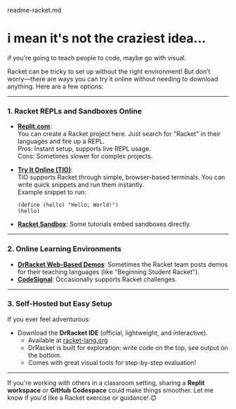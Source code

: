 readme-racket.md

# i mean it's not the craziest idea...

if you're going to teach people to code, maybe go with visual.

Racket can be tricky to set up without the right environment! But don’t worry—there are ways you can try it online without needing to download anything. Here are a few options:

---

### **1. Racket REPLs and Sandboxes Online**  
- **[Replit.com](https://replit.com)**:  
  You can create a Racket project here. Just search for "Racket" in their languages and fire up a REPL.  
  Pros: Instant setup, supports live REPL usage.  
  Cons: Sometimes slower for complex projects.

- **[Try It Online (TIO)](https://tio.run)**:  
  TIO supports Racket through simple, browser-based terminals. You can write quick snippets and run them instantly.  
  Example snippet to run:
  ```racket
  (define (hello) "Hello, World!")
  (hello)
  ```

- **[Racket Sandbox](https://pkgs.racket-lang.org)**: Some tutorials embed sandboxes directly.

---

### **2. Online Learning Environments**  
- **[DrRacket Web-Based Demos](https://racket-lang.org)**: Sometimes the Racket team posts demos for their teaching languages (like "Beginning Student Racket").
- **[CodeSignal](https://codesignal.com)**: Occasionally supports Racket challenges.

---

### **3. Self-Hosted but Easy Setup**  
If you ever feel adventurous:
- Download the **DrRacket IDE** (official, lightweight, and interactive).
  - Available at [racket-lang.org](https://racket-lang.org)
  - DrRacket is built for exploration: write code on the top, see output on the bottom.
  - Comes with great visual tools for step-by-step evaluation!

---

If you're working with others in a classroom setting, sharing a **Replit workspace** or **GitHub Codespace** could make things smoother. Let me know if you'd like a Racket exercise or guidance! 😊

